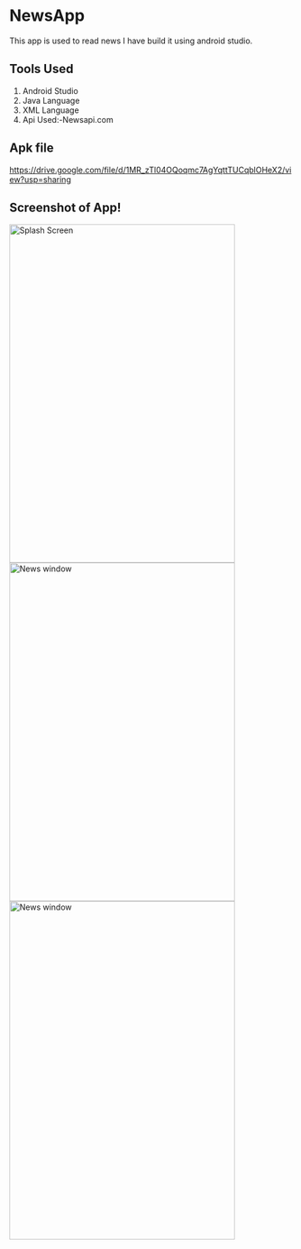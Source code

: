 # NewsApp
This app is used to read news I have build it using android studio.

## Tools Used
1. Android Studio
2. Java Language
3. XML Language
4. Api Used:-Newsapi.com 

## Apk file
https://drive.google.com/file/d/1MR_zTl04OQoqmc7AgYqttTUCqblOHeX2/view?usp=sharing

## Screenshot of App!

<img src="https://user-images.githubusercontent.com/63090622/117772736-1e955700-b255-11eb-955c-998f73f4f747.jpg" alt="Splash Screen" width="400" height="600">

<img src="https://user-images.githubusercontent.com/63090622/117772727-1ccb9380-b255-11eb-8e9d-e6b7f1ec75b9.jpg" alt="News window" width="400" height="600">

<img src="https://user-images.githubusercontent.com/63090622/118534476-e7e4a280-b766-11eb-96f9-39952be45255.jpg" alt="News window" width="400" height="600">
